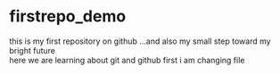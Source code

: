 # firstrepo_demo
this is my first repository on github ...and also my small step toward my bright future
<br>
here we are learning about git and github
first i am changing file

